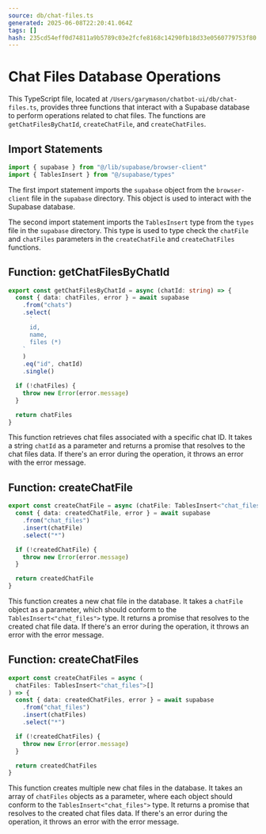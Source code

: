 ```yaml
---
source: db/chat-files.ts
generated: 2025-06-08T22:20:41.064Z
tags: []
hash: 235cd54eff0d74811a9b5789c03e2fcfe8168c14290fb18d33e0560779753f80
---
```


# Chat Files Database Operations

This TypeScript file, located at `/Users/garymason/chatbot-ui/db/chat-files.ts`, provides three functions that interact with a Supabase database to perform operations related to chat files. The functions are `getChatFilesByChatId`, `createChatFile`, and `createChatFiles`.

## Import Statements

```ts
import { supabase } from "@/lib/supabase/browser-client"
import { TablesInsert } from "@/supabase/types"
```

The first import statement imports the `supabase` object from the `browser-client` file in the `supabase` directory. This object is used to interact with the Supabase database.

The second import statement imports the `TablesInsert` type from the `types` file in the `supabase` directory. This type is used to type check the `chatFile` and `chatFiles` parameters in the `createChatFile` and `createChatFiles` functions.

## Function: getChatFilesByChatId

```ts
export const getChatFilesByChatId = async (chatId: string) => {
  const { data: chatFiles, error } = await supabase
    .from("chats")
    .select(
      `
      id, 
      name, 
      files (*)
    `
    )
    .eq("id", chatId)
    .single()

  if (!chatFiles) {
    throw new Error(error.message)
  }

  return chatFiles
}
```

This function retrieves chat files associated with a specific chat ID. It takes a string `chatId` as a parameter and returns a promise that resolves to the chat files data. If there's an error during the operation, it throws an error with the error message.

## Function: createChatFile

```ts
export const createChatFile = async (chatFile: TablesInsert<"chat_files">) => {
  const { data: createdChatFile, error } = await supabase
    .from("chat_files")
    .insert(chatFile)
    .select("*")

  if (!createdChatFile) {
    throw new Error(error.message)
  }

  return createdChatFile
}
```

This function creates a new chat file in the database. It takes a `chatFile` object as a parameter, which should conform to the `TablesInsert<"chat_files">` type. It returns a promise that resolves to the created chat file data. If there's an error during the operation, it throws an error with the error message.

## Function: createChatFiles

```ts
export const createChatFiles = async (
  chatFiles: TablesInsert<"chat_files">[]
) => {
  const { data: createdChatFiles, error } = await supabase
    .from("chat_files")
    .insert(chatFiles)
    .select("*")

  if (!createdChatFiles) {
    throw new Error(error.message)
  }

  return createdChatFiles
}
```

This function creates multiple new chat files in the database. It takes an array of `chatFiles` objects as a parameter, where each object should conform to the `TablesInsert<"chat_files">` type. It returns a promise that resolves to the created chat files data. If there's an error during the operation, it throws an error with the error message.